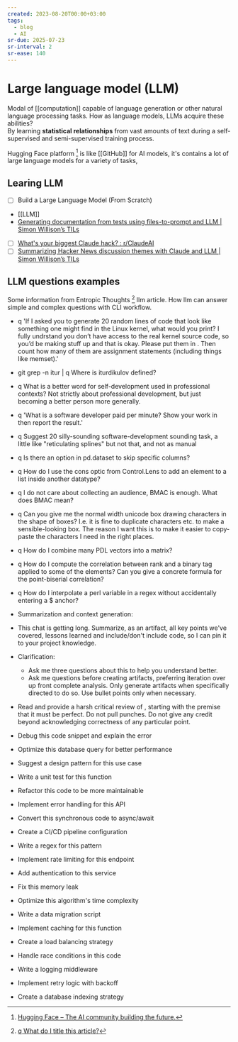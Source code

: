 ```yaml
---
created: 2023-08-20T00:00+03:00
tags:
  - blog
  - AI
sr-due: 2025-07-23
sr-interval: 2
sr-ease: 140
---
```


# Large language model (LLM)

Modal of [[computation]] capable of language generation or other natural language processing tasks. How as language models, LLMs acquire these abilities?
<br class="f">
By learning **statistical relationships** from vast amounts of text during a self-supervised and semi-supervised training process.

Hugging Face platform [^1] is like [[GitHub]] for AI models, it's contains a lot of large language models for a variety of tasks,

## Learing LLM

- [ ] Build a Large Language Model (From Scratch)
- [[LLM]]
- [Generating documentation from tests using files-to-prompt and LLM | Simon Willison’s TILs](https://til.simonwillison.net/llms/docs-from-tests)
- [ ] [What's your biggest Claude hack? : r/ClaudeAI](https://www.reddit.com/r/ClaudeAI/comments/1gg7211/whats_your_biggest_claude_hack/?chainedPosts=t3_1b7wh1i)
- [ ] [Summarizing Hacker News discussion themes with Claude and LLM | Simon Willison’s TILs](https://til.simonwillison.net/llms/claude-hacker-news-themes)

## LLM questions examples

Some information from Entropic Thoughts [^2] llm article. How llm can answer simple and complex questions with CLI workflow.

- q 'If I asked you to generate 20 random lines of code that look like something one might find in the Linux kernel, what would you print? I fully undrstand you don’t have access to the real kernel source code, so you’d be making stuff up and that is okay. Please put them in <scratchpad>. Then count how many of them are assignment statements (including things like memset).'
- git grep -n itur | q Where is iturdikulov defined?
- q What is a better word for self-development used in professional contexts? Not strictly about professional development, but just becoming a better person more generally.
- q 'What is a software developer paid per minute? Show your work in <scratchpad> then report the result.'
- q Suggest 20 silly-sounding software-development sounding task, a little like \"reticulating splines\" but not that, and not as manual
- q Is there an option in pd.dataset to skip specific columns?
- q How do I use the cons optic from Control.Lens to add an element to a list inside another datatype?
- q I do not care about collecting an audience, BMAC is enough. What does BMAC mean?
- q Can you give me the normal width unicode box drawing characters in the shape of boxes? I.e. it is fine to duplicate characters etc. to make a sensible-looking box. The reason I want this is to make it easier to copy-paste the characters I need in the right places.
- q How do I combine many PDL vectors into a matrix?
- q How do I compute the correlation between rank and a binary tag applied to some of the elements? Can you give a concrete formula for the point-biserial correlation?
- q How do I interpolate a perl variable in a regex without accidentally entering a $ anchor?

- Summarization and context generation:
- This chat is getting long. Summarize, as an artifact, all key points we've covered, lessons learned and include/don't include code, so I can pin it to your project knowledge.
- Clarification:
  - Ask me three questions about this to help you understand better.
  - Ask me questions before creating artifacts, preferring iteration over up front complete analysis. Only generate artifacts when specifically directed to do so. Use bullet points only when necessary.
- Read and provide a harsh critical review of <attachment or appended text>, starting with the premise that it must be perfect. Do not pull punches. Do not give any credit beyond acknowledging correctness of any particular point.

- Debug this code snippet and explain the error
- Optimize this database query for better performance
- Suggest a design pattern for this use case
- Write a unit test for this function
- Refactor this code to be more maintainable
- Implement error handling for this API
- Convert this synchronous code to async/await
- Create a CI/CD pipeline configuration
- Write a regex for this pattern
- Implement rate limiting for this endpoint
- Add authentication to this service
- Fix this memory leak
- Optimize this algorithm's time complexity
- Write a data migration script
- Implement caching for this function
- Create a load balancing strategy
- Handle race conditions in this code
- Write a logging middleware
- Implement retry logic with backoff
- Create a database indexing strategy

[^1]: [Hugging Face – The AI community building the future.](https://huggingface.co/)

[^2]: [q What do I title this article?](https://entropicthoughts.com/q)
